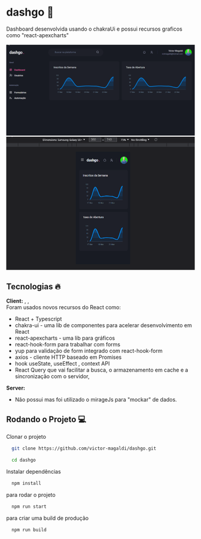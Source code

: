 # dashgo 🚀

Dashboard desenvolvida usando o chakraUi e possui recursos graficos como "react-apexcharts"
\
\
![gif 1](https://github.com/victor-magaldi/dashgo/blob/main/assets/gif-1.gif)
\
![gif 2](https://github.com/victor-magaldi/dashgo/blob/main/assets/gif-2.gif)

## Tecnologias 🔥

**Client:** , ,
\
Foram usados novos recursos do React como:

-   React + Typescript
-   chakra-ui - uma lib de componentes para acelerar desenvolvimento em React
-   react-apexcharts - uma lib para gráficos
-   react-hook-form para trabalhar com forms
-   yup para validação de form integrado com react-hook-form
-   axios - cliente HTTP baseado em Promises
-   hook useState, useEffect , context API
-   React Query que vai facilitar a busca, o armazenamento em cache e a sincronização com o servidor,

**Server:**

-   Não possui mas foi utilizado o mirageJs para "mockar" de dados.

## Rodando o Projeto 💻

Clonar o projeto

```bash
  git clone https://github.com/victor-magaldi/dashgo.git
```

```bash
  cd dashgo
```

Instalar dependências

```bash
  npm install
```

para rodar o projeto

```bash
  npm run start
```

para criar uma build de produção

```bash
  npm run build
```
